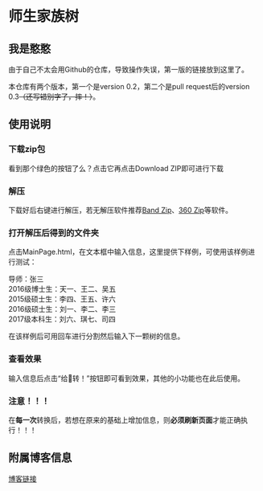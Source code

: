 # 师生家族树

## 我是憨憨

由于自己不太会用Github的仓库，导致操作失误，第一版的链接放到这里了。

本仓库有两个版本，第一个是version 0.2，第二个是pull request后的version 0.3~~（还写错别字了，摔！）~~。

## 使用说明

### 下载zip包

看到那个绿色的按钮了么？点击它再点击Download ZIP即可进行下载

### 解压

下载好后右键进行解压，若无解压软件推荐[Band Zip](https://www.bandisoft.com/bandizip/)、[360 Zip](https://yasuo.360.cn/)等软件。

### 打开解压后得到的文件夹

点击MainPage.html，在文本框中输入信息，这里提供下样例，可使用该样例进行测试：

导师：张三  
2016级博士生：天一、王二、吴五  
2015级硕士生：李四、王五、许六  
2016级硕士生：刘一、李二、李三  
2017级本科生：刘六、琪七、司四  

在该样例后可用回车进行分割然后输入下一颗树的信息。

### 查看效果

输入信息后点击“给👴转！”按钮即可看到效果，其他的小功能也在此后使用。

### 注意！！！

在**每一次**转换后，若想在原来的基础上增加信息，则**必须刷新页面**才能正确执行！！！

## 附属博客信息

[博客链接](https://www.cnblogs.com/detachmliu/p/12592772.html)
